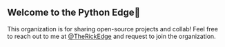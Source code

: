 ## Welcome to the Python Edge👋
This organization is for sharing open-source projects and collab! Feel free to reach out to me at [@TheRickEdge](https://github.com/TheRickEdge) and request to join the organization.
